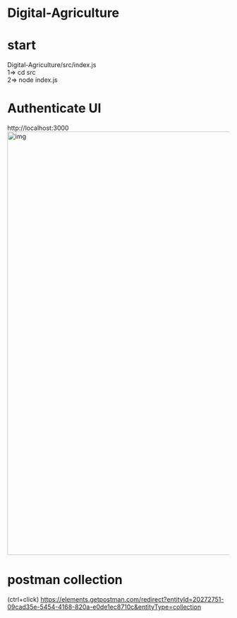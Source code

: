 # Digital-Agriculture
# start
<div>Digital-Agriculture/src/index.js</div>
<div>1=> cd src</div>
<div>2=> node index.js</div>

# Authenticate UI
http://localhost:3000
</br>
<img width="959" alt="img" src="https://user-images.githubusercontent.com/105701108/205136957-1293c61d-0056-4cb9-b999-e2a22e70e529.png">

# postman collection
(ctrl+click)
https://elements.getpostman.com/redirect?entityId=20272751-09cad35e-5454-4168-820a-e0de1ec8710c&entityType=collection